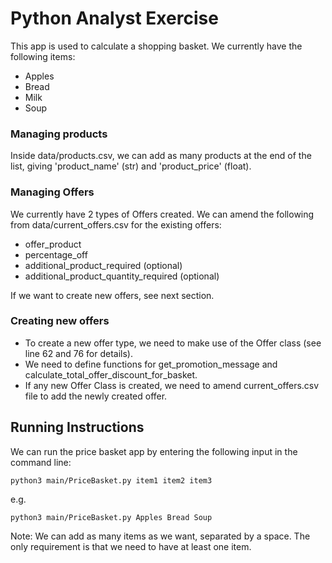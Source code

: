 Python Analyst Exercise
===============

This app is used to calculate a shopping basket. We currently have the following items:
- Apples
- Bread
- Milk
- Soup

### Managing products
Inside data/products.csv, we can add as many products at the end of the list, giving 'product_name' (str) and 'product_price' (float).

### Managing Offers
We currently have 2 types of Offers created. We can amend the following from data/current_offers.csv for the existing offers:
* offer_product
* percentage_off
* additional_product_required (optional)
* additional_product_quantity_required (optional)

If we want to create new offers, see next section. 

### Creating new offers
- To create a new offer type, we need to make use of the Offer class (see line 62 and 76 for details). 
- We need to define functions for get_promotion_message and calculate_total_offer_discount_for_basket.
- If any new Offer Class is created, we need to amend current_offers.csv file to add the newly created offer. 

## Running Instructions
We can run the price basket app by entering the following input in the command line:

```
python3 main/PriceBasket.py item1 item2 item3
```

e.g. 
```
python3 main/PriceBasket.py Apples Bread Soup
```

Note: We can add as many items as we want, separated by a space. The only requirement is that we need to have at least one item.
